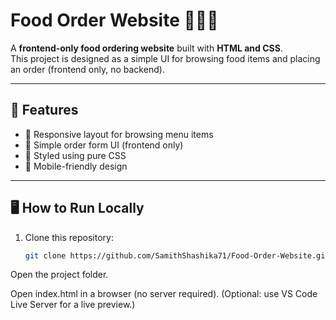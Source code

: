 # Food Order Website 🍕🍔🥤

A **frontend-only food ordering website** built with **HTML and CSS**.  
This project is designed as a simple UI for browsing food items and placing an order (frontend only, no backend).

---

## 🚀 Features
- 🍴 Responsive layout for browsing menu items  
- 🛒 Simple order form UI (frontend only)  
- 🎨 Styled using pure CSS  
- 📱 Mobile-friendly design  

---

## 🖥️ How to Run Locally
1. Clone this repository:
   ```bash
   git clone https://github.com/SamithShashika71/Food-Order-Website.git
Open the project folder.

Open index.html in a browser (no server required).
(Optional: use VS Code Live Server for a live preview.)


